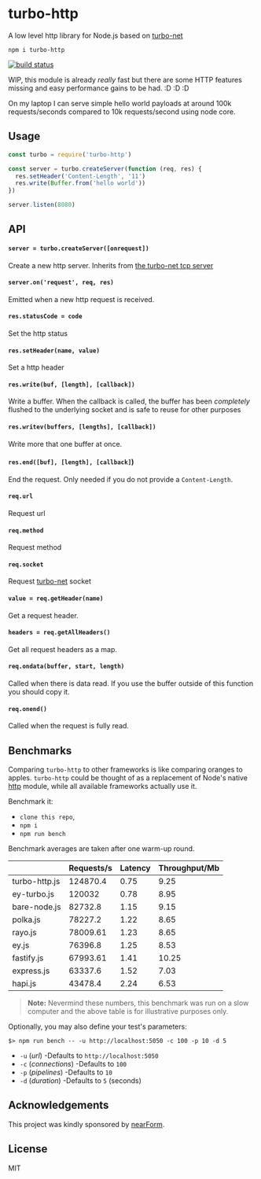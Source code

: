 # turbo-http

A low level http library for Node.js based on [turbo-net](https://github.com/mafintosh/turbo-net)

```
npm i turbo-http
```

[![build status](https://travis-ci.org/mafintosh/turbo-http.svg?branch=master)](https://travis-ci.org/mafintosh/turbo-http)

WIP, this module is already *really* fast but there are some HTTP features
missing and easy performance gains to be had. :D :D :D

On my laptop I can serve simple hello world payloads at around 100k requests/seconds compared to 10k requests/second using node core.

## Usage

``` js
const turbo = require('turbo-http')

const server = turbo.createServer(function (req, res) {
  res.setHeader('Content-Length', '11')
  res.write(Buffer.from('hello world'))
})

server.listen(8080)
```

## API

#### `server = turbo.createServer([onrequest])`

Create a new http server. Inherits from [the turbo-net tcp server](https://github.com/mafintosh/turbo-net#server--turbocreateserveroptions-onsocket)

#### `server.on('request', req, res)`

Emitted when a new http request is received.

#### `res.statusCode = code`

Set the http status

#### `res.setHeader(name, value)`

Set a http header

#### `res.write(buf, [length], [callback])`

Write a buffer. When the callback is called, the buffer
has been *completely* flushed to the underlying socket and is safe to
reuse for other purposes

#### `res.writev(buffers, [lengths], [callback])`

Write more that one buffer at once.

#### `res.end([buf], [length], [callback]`)

End the request. Only needed if you do not provide a `Content-Length`.

#### `req.url`

Request url

#### `req.method`

Request method

#### `req.socket`

Request [turbo-net](https://github.com/mafintosh/turbo-net) socket

#### `value = req.getHeader(name)`

Get a request header.

#### `headers = req.getAllHeaders()`

Get all request headers as a map.

#### `req.ondata(buffer, start, length)`

Called when there is data read. If you use the buffer outside of this function
you should copy it.

#### `req.onend()`

Called when the request is fully read.


## Benchmarks

Comparing `turbo-http` to other frameworks is like comparing oranges to apples.
`turbo-http` could be thought of as a replacement of Node's native [http](https://nodejs.org/api/http.html) module, while all available frameworks actually use it.

Benchmark it:
- `clone this repo`,
- `npm i`
- `npm run bench`

Benchmark averages are taken after one warm-up round.

&nbsp;        | Requests/s | Latency | Throughput/Mb 
------------- | ---------- | ------- | --------------
turbo-http.js | 124870.4   | 0.75    | 9.25          
ey-turbo.js   | 120032     | 0.78    | 8.95          
bare-node.js  | 82732.8    | 1.15    | 9.15          
polka.js      | 78227.2    | 1.22    | 8.65          
rayo.js       | 78009.61   | 1.23    | 8.65          
ey.js         | 76396.8    | 1.25    | 8.53          
fastify.js    | 67993.61   | 1.41    | 10.25         
express.js    | 63337.6    | 1.52    | 7.03          
hapi.js       | 43478.4    | 2.24    | 6.53          

> **Note:** Nevermind these numbers, this benchmark was run on a slow computer and the above table is for illustrative purposes only.

Optionally, you may also define your test's parameters:
```
$> npm run bench -- -u http://localhost:5050 -c 100 -p 10 -d 5
```
* `-u` (_url_) -Defaults to `http://localhost:5050`
* `-c` (_connections_) -Defaults to `100`
* `-p` (_pipelines_) -Defaults to `10`
* `-d` (_duration_) -Defaults to `5` (seconds)


## Acknowledgements

This project was kindly sponsored by [nearForm](http://nearform.com).

## License

MIT
